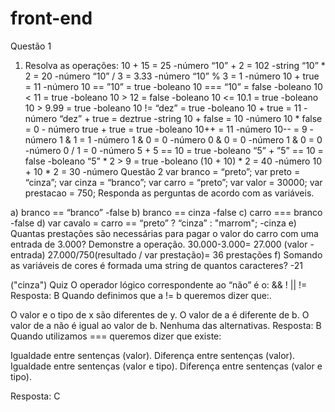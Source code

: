# front-end
Questão 1
1. Resolva as operações: 
10 + 15 = 25 -número
“10” + 2 = 102 -string
“10” * 2 = 20 -número
“10” / 3 = 3.33 -número
“10” % 3 = 1 -número
10 + true = 11 -número
10 == ”10” = true -boleano
10 === “10” = false -boleano
10 < 11 = true -boleano
10 > 12 = false -boleano
10 <= 10.1 = true -boleano
10 > 9.99 = true -boleano
10 != “dez” = true -boleano
10 + true = 11 -número
“dez” + true = deztrue -string
10 + false = 10 -número
10 * false = 0 - número
true + true = true -boleano
10++ = 11 -número
10-- = 9 -número
1 & 1 = 1 -número
1 & 0 = 0 -número
0 & 0 = 0 -número
1 & 0 = 0 -número
0 / 1 = 0 -número
5 + 5 == 10 = true -boleano
“5” + ”5” == 10 =  false -boleano
“5” * 2 > 9 = true -boleano
(10 + 10) * 2 = 40 -número
10 + 10 * 2 = 30 -número
Questão 2
var branco = “preto”; 
var preto = “cinza”; 
var cinza = “branco”; 
var carro = “preto”; 
var valor = 30000; 
var prestacao = 750;
Responda as perguntas de acordo com as variáveis. 

a) branco == “branco”  -false
b) branco == cinza -false
c) carro === branco -false
d) var cavalo = carro == “preto” ? “cinza” : "marrom"; -cinza
e) Quantas prestações são necessárias para pagar o valor do carro com uma entrada de 3.000? Demonstre a operação.  30.000-3.000= 27.000 (valor - entrada)
27.000/750(resultado / var prestação)= 36 prestações
f) Somando as variáveis de cores é formada uma string de quantos caracteres? -21

("cinza")
Quiz
O operador lógico correspondente ao “não” é o:
&&
!
||
!=
Resposta: B
Quando definimos que a != b queremos dizer que:.

O valor e o tipo de x são diferentes de y.
O valor de a é diferente de b.
O valor de a não é igual ao valor de b.
Nenhuma das alternativas.
Resposta: B
Quando utilizamos === queremos dizer que existe:

Igualdade entre sentenças (valor).
Diferença entre sentenças (valor).
Igualdade entre sentenças (valor e tipo).
Diferença entre sentenças (valor e tipo).

Resposta: C
